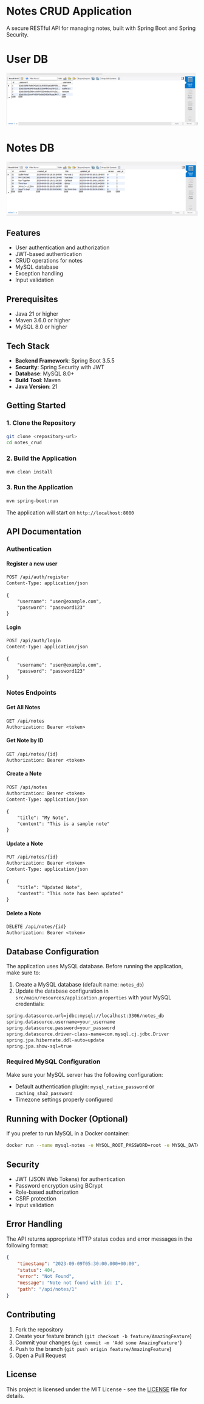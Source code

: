 # Notes CRUD Application

A secure RESTful API for managing notes, built with Spring Boot and Spring Security.

# User DB
![User-DB](src/main/resources/Screenshot/user-db.png)

# Notes DB
![Notes-DB](src/main/resources/Screenshot/notes-db.png)

## Features

- User authentication and authorization
- JWT-based authentication
- CRUD operations for notes
- MySQL database
- Exception handling
- Input validation

## Prerequisites

- Java 21 or higher
- Maven 3.6.0 or higher
- MySQL 8.0 or higher

## Tech Stack

- **Backend Framework**: Spring Boot 3.5.5
- **Security**: Spring Security with JWT
- **Database**: MySQL 8.0+
- **Build Tool**: Maven
- **Java Version**: 21

## Getting Started

### 1. Clone the Repository

```bash
git clone <repository-url>
cd notes_crud
```

### 2. Build the Application

```bash
mvn clean install
```

### 3. Run the Application

```bash
mvn spring-boot:run
```

The application will start on `http://localhost:8080`

## API Documentation

### Authentication

#### Register a new user
```
POST /api/auth/register
Content-Type: application/json

{
    "username": "user@example.com",
    "password": "password123"
}
```

#### Login
```
POST /api/auth/login
Content-Type: application/json

{
    "username": "user@example.com",
    "password": "password123"
}
```

### Notes Endpoints

#### Get All Notes
```
GET /api/notes
Authorization: Bearer <token>
```

#### Get Note by ID
```
GET /api/notes/{id}
Authorization: Bearer <token>
```

#### Create a Note
```
POST /api/notes
Authorization: Bearer <token>
Content-Type: application/json

{
    "title": "My Note",
    "content": "This is a sample note"
}
```

#### Update a Note
```
PUT /api/notes/{id}
Authorization: Bearer <token>
Content-Type: application/json

{
    "title": "Updated Note",
    "content": "This note has been updated"
}
```

#### Delete a Note
```
DELETE /api/notes/{id}
Authorization: Bearer <token>
```

## Database Configuration

The application uses MySQL database. Before running the application, make sure to:

1. Create a MySQL database (default name: `notes_db`)
2. Update the database configuration in `src/main/resources/application.properties` with your MySQL credentials:

```properties
spring.datasource.url=jdbc:mysql://localhost:3306/notes_db
spring.datasource.username=your_username
spring.datasource.password=your_password
spring.datasource.driver-class-name=com.mysql.cj.jdbc.Driver
spring.jpa.hibernate.ddl-auto=update
spring.jpa.show-sql=true
```

### Required MySQL Configuration

Make sure your MySQL server has the following configuration:
- Default authentication plugin: `mysql_native_password` or `caching_sha2_password`
- Timezone settings properly configured

## Running with Docker (Optional)

If you prefer to run MySQL in a Docker container:

```bash
docker run --name mysql-notes -e MYSQL_ROOT_PASSWORD=root -e MYSQL_DATABASE=notes_db -p 3306:3306 -d mysql:8.0
```

## Security

- JWT (JSON Web Tokens) for authentication
- Password encryption using BCrypt
- Role-based authorization
- CSRF protection
- Input validation

## Error Handling

The API returns appropriate HTTP status codes and error messages in the following format:

```json
{
    "timestamp": "2023-09-09T05:30:00.000+00:00",
    "status": 404,
    "error": "Not Found",
    "message": "Note not found with id: 1",
    "path": "/api/notes/1"
}
```

## Contributing

1. Fork the repository
2. Create your feature branch (`git checkout -b feature/AmazingFeature`)
3. Commit your changes (`git commit -m 'Add some AmazingFeature'`)
4. Push to the branch (`git push origin feature/AmazingFeature`)
5. Open a Pull Request

## License

This project is licensed under the MIT License - see the [LICENSE](LICENSE) file for details.

